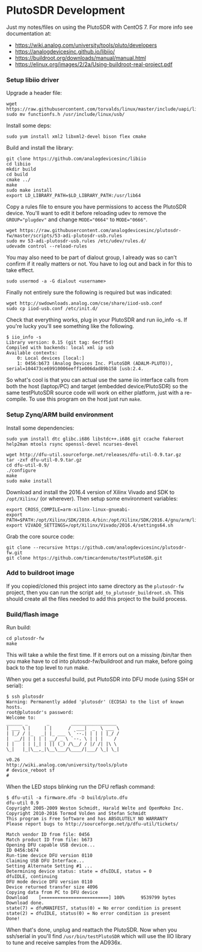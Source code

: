 # PlutoSDR Development
Just my notes/files on using the PlutoSDR with CentOS 7. For more info see documentation at:
 * https://wiki.analog.com/university/tools/pluto/developers
 * https://analogdevicesinc.github.io/libiio/
 * https://buildroot.org/downloads/manual/manual.html
 * https://elinux.org/images/2/2a/Using-buildroot-real-project.pdf

### Setup libiio driver
Upgrade a header file:

	wget https://raw.githubusercontent.com/torvalds/linux/master/include/uapi/linux/usb/functionfs.h
	sudo mv functionfs.h /usr/include/linux/usb/

Install some deps:

	sudo yum install xml2 libxml2-devel bison flex cmake

Build and install the library:

	git clone https://github.com/analogdevicesinc/libiio
	cd libiio
	mkdir build
	cd build
	cmake ../
	make
	sudo make install
	export LD_LIBRARY_PATH=$LD_LIBRARY_PATH:/usr/lib64

Copy a rules file to ensure you have permissions to access the PlutoSDR device. You'll want to edit it before reloading udev to remove the `GROUP="plugdev"` and change `MODE="0664"` to `MODE="0666"`.

	wget https://raw.githubusercontent.com/analogdevicesinc/plutosdr-fw/master/scripts/53-adi-plutosdr-usb.rules
	sudo mv 53-adi-plutosdr-usb.rules /etc/udev/rules.d/
	udevadm control --reload-rules

You may also need to be part of dialout group, I already was so can't confirm if it really matters or not. You have to log out and back in for this to take effect.

	sudo usermod -a -G dialout <username>

Finally not entirely sure the following is required but was indicated:

	wget http://swdownloads.analog.com/cse/share/iiod-usb.conf
	sudo cp iiod-usb.conf /etc/init.d/

Check that everything works, plug in your PlutoSDR and run iio_info -s. If you're lucky you'll see something like the following.

	$ iio_info -s
	Library version: 0.15 (git tag: 6ecff5d)
	Compiled with backends: local xml ip usb
	Available contexts:
		0: Local devices [local:]
		1: 0456:b673 (Analog Devices Inc. PlutoSDR (ADALM-PLUTO)), serial=104473ce69910006eeff1e006dad89b158 [usb:2.4.

So what's cool is that you can actual use the same iio interface calls from both the host (laptop/PC) and target (embedded device/PlutoSDR) so the same testPlutoSDR source code will work on either platform, just with a re-compile. To use this program on the host just run `make`.


### Setup Zynq/ARM build environment
Install some dependencies:

	sudo yum install dtc glibc.i686 libstdc++.i686 git ccache fakeroot help2man mtools rsync openssl-devel ncurses-devel

	wget http://dfu-util.sourceforge.net/releases/dfu-util-0.9.tar.gz
	tar -zxf dfu-util-0.9.tar.gz
	cd dfu-util-0.9/
	./configure
	make
	sudo make install

Download and install the 2016.4 version of Xilinx Vivado and SDK to `/opt/Xilinx/` (or wherever). Then setup some environment variables:

	export CROSS_COMPILE=arm-xilinx-linux-gnueabi-
	export PATH=$PATH:/opt/Xilinx/SDK/2016.4/bin:/opt/Xilinx/SDK/2016.4/gnu/arm/lin/bin
	export VIVADO_SETTINGS=/opt/Xilinx/Vivado/2016.4/settings64.sh

Grab the core source code:

	git clone --recursive https://github.com/analogdevicesinc/plutosdr-fw.git
	git clone https://github.com/timcardenuto/testPlutoSDR.git 

### Add to buildroot image
If you copied/cloned this project into same directory as the `plutosdr-fw` project, then you can run the script `add_to_plutosdr_buildroot.sh`. This should create all the files needed to add this project to the build process.

### Build/flash image

Run build:

    cd plutosdr-fw
    make
    
This will take a while the first time. If it errors out on a missing /bin/tar then you make have to cd into plutosdr-fw/buildroot and run make, before going back to the top level to run make.


When you get a succesful build, put PlutoSDR into DFU mode (using SSH or serial):

	$ ssh plutosdr
	Warning: Permanently added 'plutosdr' (ECDSA) to the list of known hosts.
	root@plutosdr's password: 
	Welcome to:
	______ _       _        _________________
	| ___ \ |     | |      /  ___|  _  \ ___ \
	| |_/ / |_   _| |_ ___ \ `--.| | | | |_/ /
	|  __/| | | | | __/ _ \ `--. \ | | |    /
	| |   | | |_| | || (_) /\__/ / |/ /| |\ \
	\_|   |_|\__,_|\__\___/\____/|___/ \_| \_|

	v0.26
	http://wiki.analog.com/university/tools/pluto
	# device_reboot sf
	#

When the LED stops blinking run the DFU reflash command:

	$ dfu-util -a firmware.dfu -D build/pluto.dfu
	dfu-util 0.9
	Copyright 2005-2009 Weston Schmidt, Harald Welte and OpenMoko Inc.
	Copyright 2010-2016 Tormod Volden and Stefan Schmidt
	This program is Free Software and has ABSOLUTELY NO WARRANTY
	Please report bugs to http://sourceforge.net/p/dfu-util/tickets/

	Match vendor ID from file: 0456
	Match product ID from file: b673
	Opening DFU capable USB device...
	ID 0456:b674
	Run-time device DFU version 0110
	Claiming USB DFU Interface...
	Setting Alternate Setting #1 ...
	Determining device status: state = dfuIDLE, status = 0
	dfuIDLE, continuing
	DFU mode device DFU version 0110
	Device returned transfer size 4096
	Copying data from PC to DFU device
	Download	[=========================] 100%      9539799 bytes
	Download done.
	state(7) = dfuMANIFEST, status(0) = No error condition is present
	state(2) = dfuIDLE, status(0) = No error condition is present
	Done!

When that's done, unplug and reattach the PlutoSDR. Now when you ssh/serial in you'll find `/usr/bin/testPlutoSDR` which will use the IIO library to tune and receive samples from the AD936x.



